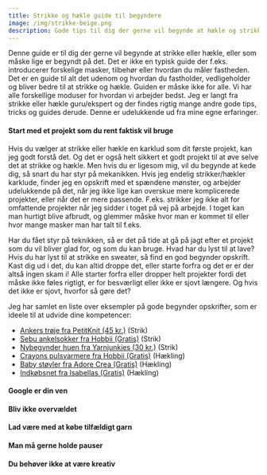 ```yaml
---
title: Strikke og hækle guide til begyndere
image: /img/strikke-beige.png
description: Gode tips til dig der gerne vil begynde at hækle og strikke.
---
```


Denne guide er til dig der gerne vil begynde at strikke eller hækle, eller som måske lige er begyndt på det. Det er ikke en typisk guide der f.eks. introducerer forskelige masker, tilbehør eller hvordan du måler fastheden. Det er en guide til alt det udenom og hvordan du fastholder, vedligeholder og bliver bedre til at strikke og hækle. Guiden er måske ikke for alle. Vi har alle forskellige moduser for hvordan vi arbejder bedst. Jeg er langt fra strikke eller hækle guru/ekspert og der findes rigtig mange andre gode tips, tricks og guides derude. Denne er udelukkende ud fra mine egne erfaringer.

#### Start med et projekt som du rent faktisk vil bruge

Hvis du vælger at strikke eller hækle en karklud som dit første projekt, kan jeg godt forstå det. Og det er også helt sikkert et godt projekt til at øve selve det at strikke og hækle. Men hvis du er ligesom mig, vil du begynde at kede dig, så snart du har styr på mekanikken. Hvis jeg endelig strikker/hækler karklude, finder jeg en opskrift med et spændene mønster, og arbejder udelukkende på det, når jeg ikke lige kan overskue mere komplicerede projekter, eller når det er mere passende. F.eks. strikker jeg ikke alt for omfattende projekter når jeg sidder i toget på vej på arbejde. I toget kan man hurtigt blive afbrudt, og glemmer måske hvor man er kommet til eller hvor mange masker man har talt til f.eks.

Har du fået styr på teknikken, så er det på tide at gå på jagt efter et projekt som du vil bliver glad for, og som du kan bruge. Hvad har du lyst til at lave? Hvis du har lyst til at strikke en sweater, så find en god begynder opskrift. Kast dig ud i det, du kan altid droppe det, eller starte forfra og det er er der altså ingen skam i! Alle starter forfra eller dropper helt projekter fordi det måske ikke føles rigtigt, er for besværligt eller ikke er sjovt længere. Og hvis det ikke er sjovt, hvorfor så gøre det?

Jeg har samlet en liste over eksempler på gode begynder opskrifter, som er ideele til at udvide dine kompetencer:

- [Ankers trøje fra PetitKnit (45 kr.)](https://www.petiteknit.com/products/ankers-troje-1) (Strik)
- [Sebu ankelsokker fra Hobbii (Gratis)](https://hobbii.dk/sebu-ankelsokker) (Strik)
- [Nybegynder huen fra Yarnjunkies (30 kr.)](https://yarnjunkies.dk/collections/huer/products/nybegynder-huen) (Strik)
- [Crayons pulsvarmere fra Hobbii (Gratis)](https://hobbii.dk/crayons-pulsvarmere) (Hækling)
- [Baby støvler fra Adore Crea (Gratis)](https://adorecrea.com/da/haeklede-baby-stoevler/) (Hækling)
- [Indkøbsnet fra Isabellas (Gratis)](https://www.isabellas.dk/diy-kreative-ideer/strik-haekling/saadan-haekler-du-dit-eget-indkoebsnet) (Hækling)

#### Google er din ven



#### Bliv ikke overvældet

#### Lad være med at købe tilfældigt garn

#### Man må gerne holde pauser

#### Du behøver ikke at være kreativ